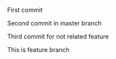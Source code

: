 First commit

Second commit in master branch

Third commit for not related feature

This is feature branch
